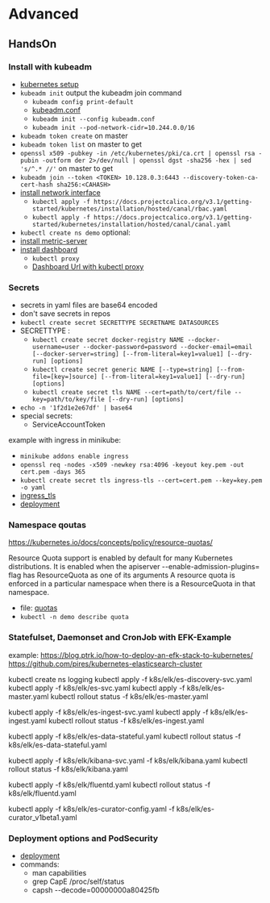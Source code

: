 # Advanced

## HandsOn

### Install with kubeadm

- [kubernetes setup](https://kubernetes.io/docs/setup/)
- `kubeadm init` output the kubeadm join command
  - `kubeadm config print-default`
  - [kubeadm.conf](kubeadm.conf)
  - `kubeadm init --config kubeadm.conf`
  - `kubeadm init --pod-network-cidr=10.244.0.0/16`
- `kubeadm token create` on master
- `kubeadm token list` on master to get <TOKEN>
- `openssl x509 -pubkey -in /etc/kubernetes/pki/ca.crt | openssl rsa -pubin -outform der 2>/dev/null | openssl dgst -sha256 -hex | sed 's/^.* //'` on master to get <CAHASH>
- `kubeadm join --token <TOKEN> 10.128.0.3:6443 --discovery-token-ca-cert-hash sha256:<CAHASH>` 
- [install network interface](https://kubernetes.io/docs/setup/independent/create-cluster-kubeadm/)
  - `kubectl apply -f https://docs.projectcalico.org/v3.1/getting-started/kubernetes/installation/hosted/canal/rbac.yaml`
  - `kubectl apply -f https://docs.projectcalico.org/v3.1/getting-started/kubernetes/installation/hosted/canal/canal.yaml`
- `kubectl create ns demo`
optional:
- [install metric-server](https://kubernetes.io/docs/tasks/debug-application-cluster/core-metrics-pipeline/)
- [install dashboard](https://kubernetes.io/docs/tasks/access-application-cluster/web-ui-dashboard/)
  - `kubectl proxy`
  - [Dashboard Url with kubectl proxy](http://localhost:8001/api/v1/namespaces/kube-system/services/https:kubernetes-dashboard:/proxy/)

### Secrets

- secrets in yaml files are base64 encoded
- don't save secrets in repos
- `kubectl create secret SECRETTYPE SECRETNAME DATASOURCES`
- SECRETTYPE :
  - `kubectl create secret docker-registry NAME --docker-username=user --docker-password=password --docker-email=email [--docker-server=string] [--from-literal=key1=value1] [--dry-run] [options]`
  - `kubectl create secret generic NAME [--type=string] [--from-file=[key=]source] [--from-literal=key1=value1] [--dry-run] [options]`
  - `kubectl create secret tls NAME --cert=path/to/cert/file --key=path/to/key/file [--dry-run] [options]`
- `echo -n '1f2d1e2e67df' | base64`
- special secrets:
  - ServiceAccountToken

example with ingress in minikube:

- `minikube addons enable ingress`
- `openssl req -nodes -x509 -newkey rsa:4096 -keyout key.pem -out cert.pem -days 365`
- `kubectl create secret tls ingress-tls --cert=cert.pem --key=key.pem -o yaml`
- [ingress_tls](k8s/ingress_tls.yaml)
- [deployment](k8s/deployment_nginxdemo.yaml)

### Namespace qoutas

https://kubernetes.io/docs/concepts/policy/resource-quotas/

Resource Quota support is enabled by default for many Kubernetes distributions. It is enabled when the apiserver --enable-admission-plugins= flag has ResourceQuota as one of its arguments
A resource quota is enforced in a particular namespace when there is a ResourceQuota in that namespace.

- file: [quotas](k8s/namespace_quotas.yaml)
- `kubectl -n demo describe quota`

### Statefulset, Daemonset and CronJob with EFK-Example

example:
https://blog.ptrk.io/how-to-deploy-an-efk-stack-to-kubernetes/
https://github.com/pires/kubernetes-elasticsearch-cluster

kubectl create ns logging
kubectl apply -f k8s/elk/es-discovery-svc.yaml
kubectl apply -f k8s/elk/es-svc.yaml
kubectl apply -f k8s/elk/es-master.yaml
kubectl rollout status -f k8s/elk/es-master.yaml

kubectl apply -f k8s/elk/es-ingest-svc.yaml
kubectl apply -f k8s/elk/es-ingest.yaml
kubectl rollout status -f k8s/elk/es-ingest.yaml

kubectl apply -f k8s/elk/es-data-stateful.yaml
kubectl rollout status -f k8s/elk/es-data-stateful.yaml

kubectl apply -f k8s/elk/kibana-svc.yaml -f k8s/elk/kibana.yaml
kubectl rollout status -f k8s/elk/kibana.yaml

kubectl apply -f k8s/elk/fluentd.yaml
kubectl rollout status -f k8s/elk/fluentd.yaml

kubectl apply -f k8s/elk/es-curator-config.yaml -f k8s/elk/es-curator_v1beta1.yaml

### Deployment options and PodSecurity

- [deployment](k8s/options_example.yaml)
- commands:
  - man capabilities
  - grep CapE /proc/self/status 
  - capsh --decode=00000000a80425fb
